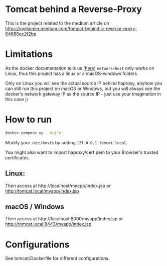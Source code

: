 # Tomcat behind a Reverse-Proxy

This is the project related to the medium article on https://oglimmer.medium.com/tomcat-behind-a-reverse-proxy-64666ec2f2be

# Limitations

As the docker documentation tells us ([here](https://docs.docker.com/network/host/)) `network=host` only works on Linux, thus this project has a linux or a macOS-windows folders.

Only on Linux you will see the actual source IP behind haproxy, anyhow you can still run this project on macOS or Windows, but you will always see the docker's network gateway IP as the source IP - just use your imagination in this case ;)

# How to run

```bash
docker-compose up --build
```

Modify your `/etc/hosts` by adding `127.0.0.1 tomcat.local`. 

You might also want to import haproxy/cert.pem to your Browser's trusted certificates.

## Linux:

Then access at http://localhost/myapp/index.jsp or http://tomcat.local/myapp/index.jsp

## macOS / Windows

Then access at http://localhost:8000/myapp/index.jsp or http://tomcat.local:8443/myapp/index.jsp

# Configurations

See tomcat/Dockerfile for different configurations.
